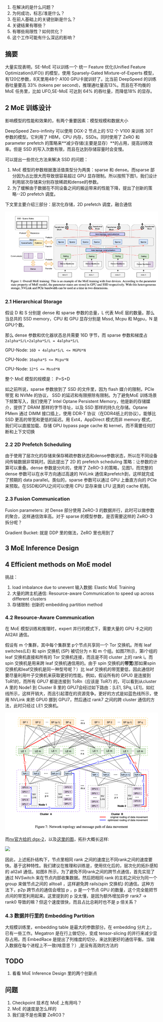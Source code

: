 1. 在解决的是什么问题？
2. 为何成功，标志/准是什么？
3. 在前人基础上的关键创新是什么？
4. 关键结果有哪些？
5. 有哪些局限性？如何优化？
6. 这个工作可能有什么深远的影响？

## 摘要
大量实现表明，SE-MoE 可以训练一个 统一 Feature 优化(Unified Feature Optimization(UFO)) 的模型，使用 Sparsely-Gated Mixture-of-Experts 模型，有120亿参数，8天里用48个 A100 GPU卡就训好了。比当前 DeepSpeed 的训练吞吐量要高 33% (tokens per second)，推理通吐量高13%。而且在不均衡的 MoE 任务里，比如 UFO,SE-MoE 可达到 64% 的吞吐量，而降低18% 的显存。

## 2 MoE 训练设计
影响模型的性能和效果的，有两个重要因素：模型规模和数据大小

DeepSpeed Zero-infinity 可以使用 DGX-2 节点上的 512 个 V100 来训练 30T 参数的模型。它利用了 HBM，CPU 内存，SSDs。同时使用了 ZeRO 和 parameter prefetch 的策略来**减少存储(主要是显存）**的占用，提高训练效率。但是 SSD 的写入次数有限，而且在达到存储容量时会变慢。

可以提出一些优化方法来解决 SSD 的问题：

1. MoE 模型的参数根据激活值类型分为两类：sparse 和 dense。而sparse 部分因为占比很大而导致很容易超过 GPU 显存限制。所以按照下图1，我们设计利用层次存储来分别存放稀疏和dense的参数。
2. 为了缓解由于数据在不同设备之间的搬运带来的性能下降，提出了创新的策略--2D prefetch 调度。

下文里主要介绍三部分：层次化存储，2D prefetch 调度，融合通信

![](imgs/se-moe-overall-training-design.png)

### 2.1 Hierarchical Storage
假设 D 和 S 分别是 dense 和 sparse 参数的总量，L 代表 MoE 层的数量。那么当总共的 SSD memory，CPU 和 GPU 显存分别是 Mssd, Mcpu 和 Mgpu，N 是GPU个数。

那么 dense 参数和优化器状态总共需要 16D 字节，而 sparse 参数和梯度占 `2alpha*S/L+2alpha*S/L = 4alpha*S/L` 

GPU-Node: `16D + 4alpha*S/L <= MGPU*N`

CPU-Node: `16apha*S <= Mcpu*N`

CPU-Node: `12*S <= Mssd*N`

整个 MoE 模型的规模是： P=S+D

如之前所说，sparse 参数放到了 SSD 的文件里，因为 flash 媒介的限制，PCIe 带宽 和 NVMe 的协议， SSD 的延迟和有限擦除有限制。为了避免MoE 训练场景下频繁写入，我们使用了 Intel Optane Persistent Memory，他是新的存储媒介，提供了 DRAM 那样的字节寻址，以及 SSD 那样的持久化存储。Optane PMem 通过 DIMM 接口插上，使用 DDR-T 协议（在DDR4纸上的协议）。能够比 SSD 更高的带宽和更低的延迟。用 Ext4，AppDirect 模式而非 memory 模式，我们可以直接加载、存储 GPU bypass page cache 和 kernel，而不需要任何打断和上下文切换

### 2.2 2D Prefetch Scheduling
由于使用了层次化的存储来保存稀疏参数状态和dense参数状态，所以在不同设备间传输数据非常耗时。因此提出了 2D 的 prefetch scheduling 策略：让参数的计算可以重叠。dense 参数是分片的，使用了 ZeRO-3 的策略，见图1，而完整的 dense 参数可以在水平方向通过高速的 NVLink 通信来prefetch到，这样就完成了预期的 data parallel。类似的，sparse 参数可以通过 GPU 上垂直方向的 PCIe 来预取。在SSD和GPU之间可以使用 CPU 显存来做 LFU 这类的 cache 机制。

### 2.3 Fusion Communication
Fusion parameters: 对 Dense 部分使用 ZeRO-3 的数据并行，此时可以做参数的聚合，这样通信效率高。对于 sparse 的模型参数，是否需要这样的 ZeRO-3 拆分呢？

Gradient Bucket: 就是 DDP 里的做法，ZeRO 里也用到了

## 3 MoE Inference Design

## 4 Efficient methods on MoE model
挑战：

1. load imbalance due to unevent 输入数据: Elastic MoE Training
2. 大量的跨主机通信: Resource-aware Communication to speed up across different clusters
3. 存储限制: 创新的 embedding partition method

### 4.2 Resource-Aware Communication
在 MoE 模型训练和推理时，expert 并行的模式下，需要大量的 GPU 卡之间的 All2All 通信。

假设有 m 个集群，其中每个集群里 p个节点共享同一个 Tor 交换机。所有 leaf switches(LE) 和 spin 交换机 (SP) 被切分为 n 和 m 个组。如图7所示，第i个组的 leaf 交换机直接和所有的 Tor 交换机连接，而且是不同 cluster 上的 rank i。而spin 交换机是用来跨 leaf 交换机通信用的。由于 spin 交换机的**带宽**(那如果spin交换机和leaf交换机是同一种型号呢？）比 leaf 交换机的带宽要低，因此通信时要尽量利用叶子交换机来获取更好的性能。例如，假设所有的 GPU0 是连接到 ToR1的，而所有 GPU7 都是连接到 ToRn（应该是 ToR7) 的，可以看到从cluster A 里的 Node1 到 Cluster B 里的 GPU7会经过如下路由：[LE1, SPq, LE1]，如红线所示，这样开销大，而且引起潜在的资源竞争。更好的方式是如蓝色线所示，使用 NVLink 来把 GPU0 挪到 GPU7，然后通过 rank7 之间的跨 cluster 通信的方法，此时只经过 LE1 交换机。

![](imgs/dgx-2-network-topology.png)

而[nv官方给的 dgx-2](https://developer.nvidia.com/blog/introducing-hgx-a100-most-powerful-accelerated-server-platform-for-ai-hpc/)，以及[这里的图](https://www.microway.com/hpc-tech-tips/dgx-a100-review-throughput-and-hardware-summary/#DGX-A100-Review-Summary)，拓扑大概长这样:

![](imgs/a100-dgx-intra-network-topo.png)

因此，上述拓扑结构下，节点里相同 rank 之间的速度比不同rank之间的速度要快。基于这种特性。我们建议在推理和训练是，使用优化后的，层次化的拓扑感知的 all2all 通信。如图8 所示，为了避免不同rank之间的跨节点通信，首先实现了通过 NVSwitch 来在节点内部收集数据。然后把相同 rank 的主机之间分为同一个 group 来做节点之间的 alltoall ，这样避免跨 rails(spin 交换机) 的通信。这种方法下，p2p 跨节点的通信会增加 p ，p 是一个节点 GPU 的数量，这个完全能把节点间的带宽利用起来。这里提到的 p 没太懂，是因为额外增加异步 rank7 -> rank0 导致的嘛？但这个速度很快，而且占比总耗时也不是 p 倍关系？

### 4.3 数据并行里的 Embedding Partition
大规模训练里，embedding table 是最大的参数部分。在 embedding 分片上，已有一些工作。Megatron 是在行上做切分，变成 tensor-slicing 的并行来减少显存占用。而 EmbedRace 是提出了列维度的切分，来达到更好的通信平衡。当输入数据在每个进程上不一致(啥意思？）,是没有高效的方法的

## TODO
1. 看看 MoE Inference Design 里的两个创新点

## 问题
1. Checkpoint 技术在 MoE 上有用吗？
2. MoE 的速度是怎么样的
3. 我们是不是也需要 ZeRO3？
